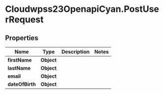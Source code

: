 # Cloudwpss23OpenapiCyan.PostUserRequest

## Properties

Name | Type | Description | Notes
------------ | ------------- | ------------- | -------------
**firstName** | **Object** |  | 
**lastName** | **Object** |  | 
**email** | **Object** |  | 
**dateOfBirth** | **Object** |  | 



